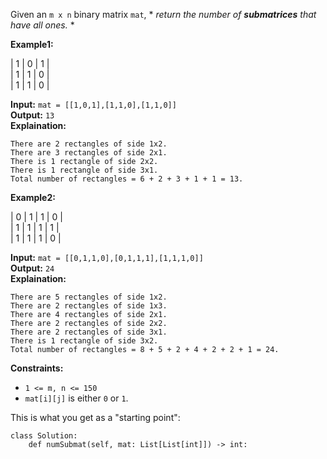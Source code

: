 Given an `m x n` binary matrix `mat`, * *return the number of **submatrices** that have all ones.* *

**Example1:**

| 1 | 0 | 1 | \
| 1 | 1 | 0 | \
| 1 | 1 | 0 | 

**Input:** `mat = [[1,0,1],[1,1,0],[1,1,0]]`\
**Output:** `13`\
**Explaination:**
```There are 6 rectangles of side 1x1.
There are 2 rectangles of side 1x2.
There are 3 rectangles of side 2x1.
There is 1 rectangle of side 2x2. 
There is 1 rectangle of side 3x1.
Total number of rectangles = 6 + 2 + 3 + 1 + 1 = 13.
```

**Example2:**

| 0 | 1 | 1 | 0 | \
| 1 | 1 | 1 | 1 | \
| 1 | 1 | 1 | 0 |

**Input:** `mat = [[0,1,1,0],[0,1,1,1],[1,1,1,0]]`\
**Output:** `24`\
**Explaination:**
```There are 8 rectangles of side 1x1.
There are 5 rectangles of side 1x2.
There are 2 rectangles of side 1x3. 
There are 4 rectangles of side 2x1.
There are 2 rectangles of side 2x2. 
There are 2 rectangles of side 3x1. 
There is 1 rectangle of side 3x2. 
Total number of rectangles = 8 + 5 + 2 + 4 + 2 + 2 + 1 = 24.
```

**Constraints:**
- `1 <= m, n <= 150`
- `mat[i][j]` is either `0` or `1`.


This is what you get as a "starting point":
```
class Solution:
    def numSubmat(self, mat: List[List[int]]) -> int:
```        